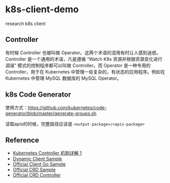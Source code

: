 # k8s-client-demo
research k8s client

## Controller

有时候 Controller 也被叫做 Operator。这两个术语的混用有时让人感到迷惑。Controller 是一个通用的术语，凡是遵循 “Watch K8s 资源并根据资源变化进行调谐” 模式的控制程序都可以叫做 Controller。而 Operator 是一种专用的 Controller，用于在 Kubernetes 中管理一些复杂的，有状态的应用程序。例如在 Kubernetes 中管理 MySQL 数据库的 MySQL Operator。

## k8s Code Generator

使用方式：https://github.com/kubernetes/code-generator/blob/master/generate-groups.sh

读取apis的时候，完整路径应该是 `<output-package>/<apis-package>`

## Reference

- [Kubernetes Controller 机制详解 1](https://www.zhaohuabing.com/post/2023-03-09-how-to-create-a-k8s-controller/)
- [Dynamic Client Sample](https://zhuanlan.zhihu.com/p/165970638)
- [Official Client Go Sample](https://github.com/kubernetes/client-go/blob/master/examples/README.md)
- [Official CRD Sample](https://github.com/kubernetes/apiextensions-apiserver/tree/master/examples/client-go)
- [Official CRD Controller](https://github.com/kubernetes/sample-controller)